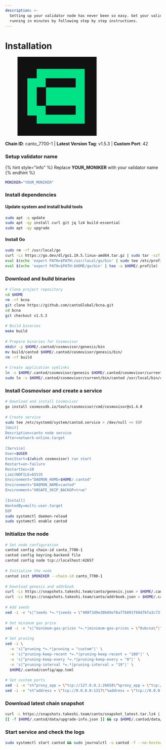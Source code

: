 ```yaml
---
description: >-
  Setting up your validator node has never been so easy. Get your validator
  running in minutes by following step by step instructions.
---
```


# Installation

<figure><img src="https://github.com/takeshi-val/Logo/raw/main/canto.png" alt=""><figcaption></figcaption></figure>

**Chain ID**: canto_7700-1 | **Latest Version Tag**: v1.5.3 | **Custom Port**: 42

### Setup validator name

{% hint style="info" %}
Replace **YOUR\_MONIKER** with your validator name
{% endhint %}

```bash
MONIKER="YOUR_MONIKER"
```

### Install dependencies

#### Update system and install build tools

```bash
sudo apt -q update
sudo apt -qy install curl git jq lz4 build-essential
sudo apt -qy upgrade
```

#### Install Go

```bash
sudo rm -rf /usr/local/go
curl -Ls https://go.dev/dl/go1.19.5.linux-amd64.tar.gz | sudo tar -xzf - -C /usr/local
eval $(echo 'export PATH=$PATH:/usr/local/go/bin' | sudo tee /etc/profile.d/golang.sh)
eval $(echo 'export PATH=$PATH:$HOME/go/bin' | tee -a $HOME/.profile)
```

### Download and build binaries

```bash
# Clone project repository
cd $HOME
rm -rf bcna
git clone https://github.com/cantoGlobal/bcna.git
cd bcna
git checkout v1.5.3

# Build binaries
make build

# Prepare binaries for Cosmovisor
mkdir -p $HOME/.cantod/cosmovisor/genesis/bin
mv build/cantod $HOME/.cantod/cosmovisor/genesis/bin/
rm -rf build

# Create application symlinks
ln -s $HOME/.cantod/cosmovisor/genesis $HOME/.cantod/cosmovisor/current
sudo ln -s $HOME/.cantod/cosmovisor/current/bin/cantod /usr/local/bin/cantod
```

### Install Cosmovisor and create a service

```bash
# Download and install Cosmovisor
go install cosmossdk.io/tools/cosmovisor/cmd/cosmovisor@v1.4.0

# Create service
sudo tee /etc/systemd/system/cantod.service > /dev/null << EOF
[Unit]
Description=canto node service
After=network-online.target

[Service]
User=$USER
ExecStart=$(which cosmovisor) run start
Restart=on-failure
RestartSec=10
LimitNOFILE=65535
Environment="DAEMON_HOME=$HOME/.cantod"
Environment="DAEMON_NAME=cantod"
Environment="UNSAFE_SKIP_BACKUP=true"

[Install]
WantedBy=multi-user.target
EOF
sudo systemctl daemon-reload
sudo systemctl enable cantod
```

### Initialize the node

```bash
# Set node configuration
cantod config chain-id canto_7700-1
cantod config keyring-backend file
cantod config node tcp://localhost:42657

# Initialize the node
cantod init $MONIKER --chain-id canto_7700-1

# Download genesis and addrbook
curl -Ls https://snapshots.takeshi.team/canto/genesis.json > $HOME/.cantod/config/genesis.json
curl -Ls https://snapshots.takeshi.team/canto/addrbook.json > $HOME/.cantod/config/addrbook.json

# Add seeds
sed -i -e "s|^seeds *=.*|seeds = \"400f3d9e30b69e78a7fb891f60d76fa3c73f0ecc@canto.rpc.takeshi.team:42659\"|" $HOME/.cantod/config/config.toml

# Set minimum gas price
sed -i -e "s|^minimum-gas-prices *=.*|minimum-gas-prices = \"0ubcna\"|" $HOME/.cantod/config/app.toml

# Set pruning
sed -i \
  -e 's|^pruning *=.*|pruning = "custom"|' \
  -e 's|^pruning-keep-recent *=.*|pruning-keep-recent = "100"|' \
  -e 's|^pruning-keep-every *=.*|pruning-keep-every = "0"|' \
  -e 's|^pruning-interval *=.*|pruning-interval = "19"|' \
  $HOME/.cantod/config/app.toml

# Set custom ports
sed -i -e "s%^proxy_app = \"tcp://127.0.0.1:26658\"%proxy_app = \"tcp://127.0.0.1:42658\"%; s%^laddr = \"tcp://127.0.0.1:26657\"%laddr = \"tcp://127.0.0.1:42657\"%; s%^pprof_laddr = \"localhost:6060\"%pprof_laddr = \"localhost:42060\"%; s%^laddr = \"tcp://0.0.0.0:26656\"%laddr = \"tcp://0.0.0.0:42656\"%; s%^prometheus_listen_addr = \":26660\"%prometheus_listen_addr = \":42660\"%" $HOME/.cantod/config/config.toml
sed -i -e "s%^address = \"tcp://0.0.0.0:1317\"%address = \"tcp://0.0.0.0:42317\"%; s%^address = \":8080\"%address = \":42080\"%; s%^address = \"0.0.0.0:9090\"%address = \"0.0.0.0:42090\"%; s%^address = \"0.0.0.0:9091\"%address = \"0.0.0.0:42091\"%; s%^address = \"0.0.0.0:8545\"%address = \"0.0.0.0:42545\"%; s%^ws-address = \"0.0.0.0:8546\"%ws-address = \"0.0.0.0:42546\"%" $HOME/.cantod/config/app.toml
```

### Download latest chain snapshot

```bash
curl -L https://snapshots.takeshi.team/canto/snapshot_latest.tar.lz4 | tar -Ilz4 -xf - -C $HOME/.cantod
[[ -f $HOME/.cantod/data/upgrade-info.json ]] && cp $HOME/.cantod/data/upgrade-info.json $HOME/.cantod/cosmovisor/genesis/upgrade-info.json
```

### Start service and check the logs

```bash
sudo systemctl start cantod && sudo journalctl -u cantod -f --no-hostname -o cat
```
